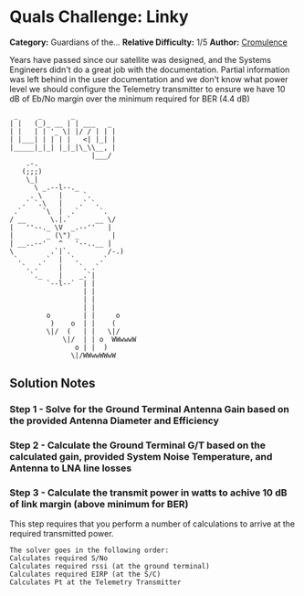 # Quals Challenge: Linky #

**Category:** Guardians of the...
**Relative Difficulty:** 1/5
**Author:** [Cromulence](https://cromulence.com/)

Years have passed since our satellite was designed, and the Systems Engineers didn't do a great job with the documentation. Partial information was left behind in the user documentation and we don't know what power level we should configure the Telemetry transmitter to ensure we have 10 dB of Eb/No margin over the minimum required for BER (4.4 dB)
```
 _     _       _
| |   (_)_ __ | | ___   _ 
| |   | | '_ \| |/ / | | |
| |___| | | | |   <| |_| |
|_____|_|_| |_|_|\_\\__, |
                    |___/
    .-.
   (;;;)
    \_|
      \ _.--l--._
     . \    |     `.
   .` `.\   |    .` `.
 .`     `\  |  .`     `.
/ __      \.|.`      __ \/
|   ''--._ \V  _.--''   |
|        _ (\") _        |
| __..--'   ^   '--..__ | 
\         .`|`.         /-.)
 `.     .`  |  `.     .`
   `. .`    |    `. .`
     `._    |    _.`|
         `--l--`  | |
                  | |
                  | |
                  | |
         o        | |     o
          )    o  | |    (
         \|/  (   | |   \|/
             \|/  | | o  WWwwwW
                o | |  )  
               \|/WWwwWWwW
```

## Solution Notes ##
### Step 1 - Solve for the Ground Terminal Antenna Gain based on the provided Antenna Diameter and Efficiency

### Step 2 - Calculate the Ground Terminal G/T based on the calculated gain, provided System Noise Temperature, and Antenna to LNA line losses

### Step 3 - Calculate the transmit power in watts to achive 10 dB of link margin (above minimum for BER)
This step requires that you perform a number of calculations to arrive at the required transmitted power.

```
The solver goes in the following order:
Calculates required S/No
Calculates required rssi (at the ground terminal)
Calculates required EIRP (at the S/C)
Calculates Pt at the Telemetry Transmitter
```